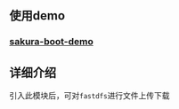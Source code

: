 ## 使用demo

### [sakura-boot-demo](https://github.com/yanjingfan/sakura-boot-demo)



## 详细介绍

引入此模块后，可对`fastdfs`进行文件上传下载
